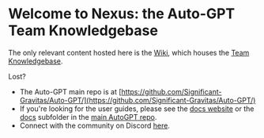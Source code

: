 # Welcome to Nexus: the Auto-GPT Team Knowledgebase

The only relevant content hosted here is the [Wiki](https://github.com/Significant-Gravitas/Nexus/wiki), which houses
the [Team Knowledgebase](https://github.com/Significant-Gravitas/Nexus/wiki).

Lost?

- The Auto-GPT main repo is
  at [https://github.com/Significant-Gravitas/Auto-GPT/](https://github.com/Significant-Gravitas/Auto-GPT/)
- If you're looking for the user guides, please see the [docs website](https://discord.gg/autogpt) or
  the [docs](https://github.com/Significant-Gravitas/Auto-GPT/tree/master/docs) subfolder in
  the [main AutoGPT repo](https://github.com/Significant-Gravitas/Auto-GPT/).
- Connect with the community on Discord [here](https://discord.gg/autogpt).
